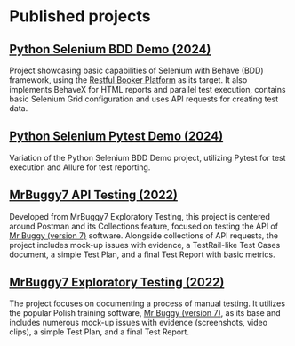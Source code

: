 # Published projects

## [Python Selenium BDD Demo (2024)](https://github.com/swkc95/Python-Selenium-BDD-Demo)
Project showcasing basic capabilities of Selenium with Behave (BDD) framework, using the [Restful Booker Platform](https://automationintesting.online/) as its target. It also implements BehaveX for HTML reports and parallel test execution, contains basic Selenium Grid configuration and uses API requests for creating test data.


## [Python Selenium Pytest Demo (2024)](https://github.com/swkc95/Python-Pytest-Allure-Demo)
Variation of the Python Selenium BDD Demo project, utilizing Pytest for test execution and Allure for test reporting.


## [MrBuggy7 API Testing (2022)](https://github.com/swkc95/MrBuggy7-API-Testing)
Developed from MrBuggy7 Exploratory Testing, this project is centered around Postman and its Collections feature, focused on testing the API of [Mr Buggy (version 7)](http://mrbuggy.pl/mrbuggy7/) software. Alongside collections of API requests, the project includes mock-up issues with evidence, a TestRail-like Test Cases document, a simple Test Plan, and a final Test Report with basic metrics.


## [MrBuggy7 Exploratory Testing (2022)](https://github.com/swkc95/MrBuggy7-Exploratory-Testing)
The project focuses on documenting a process of manual testing. It utilizes the popular Polish training software, [Mr Buggy (version 7)](http://mrbuggy.pl/mrbuggy7/), as its base and includes numerous mock-up issues with evidence (screenshots, video clips), a simple Test Plan, and a final Test Report.
